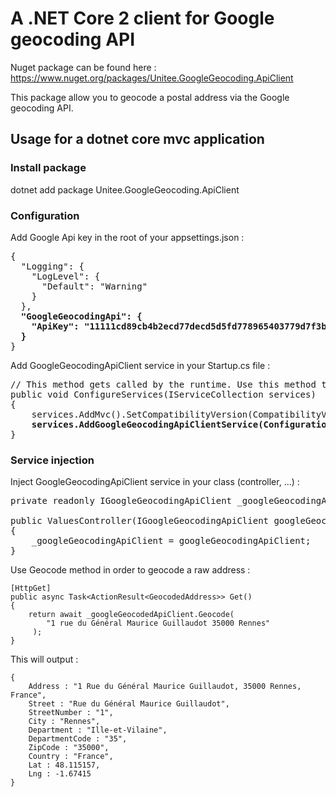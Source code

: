 # A .NET Core 2 client for Google geocoding API

Nuget package can be found here : https://www.nuget.org/packages/Unitee.GoogleGeocoding.ApiClient

This package allow you to geocode a postal address via the Google geocoding API.

## Usage for a dotnet core mvc application

### Install package

dotnet add package Unitee.GoogleGeocoding.ApiClient


### Configuration

Add Google Api key in the root of your appsettings.json :

<pre>
{
  "Logging": {
    "LogLevel": {
      "Default": "Warning"
    }
  },
  <b>"GoogleGeocodingApi": {
    "ApiKey": "11111cd89cb4b2ecd77decd5d5fd778965403779d7f3ba1abba459901c4gg4d5d",
  }</b>
}
</pre>

Add GoogleGeocodingApiClient service in your Startup.cs file :
<pre>
// This method gets called by the runtime. Use this method to add services to the container.
public void ConfigureServices(IServiceCollection services)
{
    services.AddMvc().SetCompatibilityVersion(CompatibilityVersion.Version_2_1);
    <b>services.AddGoogleGeocodingApiClientService(Configuration); </b>
}
</pre>
        
### Service injection
Inject GoogleGeocodingApiClient service in your class (controller, ...) : 
<pre>
private readonly IGoogleGeocodingApiClient _googleGeocodingApiClient;

public ValuesController(IGoogleGeocodingApiClient googleGeocodingApiClient)
{
    _googleGeocodingApiClient = googleGeocodingApiClient;
}
</pre>

Use Geocode method in order to geocode a raw address :
```
[HttpGet]
public async Task<ActionResult<GeocodedAddress>> Get()
{
    return await _googleGeocodedApiClient.Geocode(
        "1 rue du Général Maurice Guillaudot 35000 Rennes"
     );
}
```
This will output :

```
{
    Address : "1 Rue du Général Maurice Guillaudot, 35000 Rennes, France",
    Street : "Rue du Général Maurice Guillaudot",
    StreetNumber : "1",
    City : "Rennes",
    Department : "Ille-et-Vilaine",
    DepartmentCode : "35",
    ZipCode : "35000",
    Country : "France",
    Lat : 48.115157,
    Lng : -1.67415 
}
```

